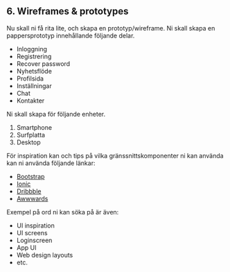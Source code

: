 ## 6. Wireframes & prototypes

Nu skall ni få rita lite, och skapa en prototyp/wireframe. Ni skall skapa en pappersprototyp innehållande följande delar.

* Inloggning
* Registrering
* Recover password
* Nyhetsflöde
* Profilsida
* Inställningar
* Chat
* Kontakter

Ni skall skapa för följande enheter.
1. Smartphone
2. Surfplatta 
3. Desktop 

För inspiration kan och tips på vilka gränssnittskomponenter ni kan använda kan ni använda följande länkar:
* [Bootstrap](https://getbootstrap.com/docs/4.3/components/alerts/)
* [Ionic](https://ionicframework.com/docs/components)
* [Dribbble](https://dribbble.com/)
* [Awwwards](https://www.awwwards.com/)

Exempel på ord ni kan söka på är även:
* UI inspiration
* UI screens
* Loginscreen
* App UI
* Web design layouts
* etc.

